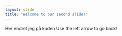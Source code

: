 ```yaml
---
layout: slide
title: "Welcome to our second slide!"
---
```

Her endret jeg på koden
Use the left arrow to go back!
